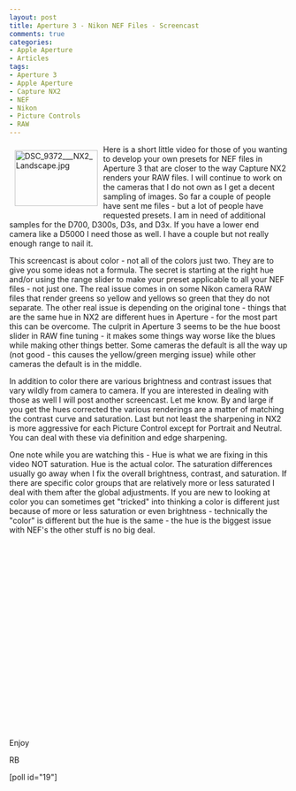 ```yaml
---
layout: post
title: Aperture 3 - Nikon NEF Files - Screencast
comments: true
categories:
- Apple Aperture
- Articles
tags:
- Aperture 3
- Apple Aperture
- Capture NX2
- NEF
- Nikon
- Picture Controls
- RAW
---
```

<a rel="lightbox" href="/wp-content/uploads/2010/02/DSC_9372___NX2_Landscape.jpg"><img title="DSC_9372___NX2_Landscape.jpg" src="/wp-content/uploads/2010/02/.thumbs/.DSC_9372___NX2_Landscape.jpg" border="0" alt="DSC_9372___NX2_Landscape.jpg" hspace="10" vspace="10" width="150" height="101" align="left" /></a>Here is a short little video for those of you wanting to develop your own presets for NEF files in Aperture 3 that are closer to the way Capture NX2 renders your RAW files. I will continue to work on the cameras that I do not own as I get a decent sampling of images. So far a couple of people have sent me files - but a lot of people have requested presets. I am in need of additional samples for the D700, D300s, D3s, and D3x. If you have a lower end camera like a D5000 I need those as well. I have a couple but not really enough range to nail it.

This screencast is about color - not all of the colors just two. They are to give you some ideas not a formula. The secret is starting at the right hue and/or using the range slider to make your preset applicable to all your NEF files - not just one. The real issue comes in on some Nikon camera RAW files that render greens so yellow and yellows so green that they do not separate. The other real issue is depending on the original tone - things that are the same hue in NX2 are different hues in Aperture - for the most part this can be overcome. The culprit in Aperture 3 seems to be the hue boost slider in RAW fine tuning - it makes some things way worse like the blues while making other things better. Some cameras the default is all the way up (not good - this causes the yellow/green merging issue) while other cameras the default is in the middle.

In addition to color there are various brightness and contrast issues that vary wildly from camera to camera. If you are interested in dealing with those as well I will post another screencast. Let me know. By and large if you get the hues corrected the various renderings are a matter of matching the contrast curve and saturation. Last but not least the sharpening in NX2 is more aggressive for each Picture Control except for Portrait and Neutral. You can deal with these via definition and edge sharpening.

One note while you are watching this - Hue is what we are fixing in this video NOT saturation. Hue is the actual color. The saturation differences usually go away when I fix the overall brightness, contrast, and saturation. If there are specific color groups that are relatively more or less saturated I deal with them after the global adjustments. If you are new to looking at color you can sometimes get "tricked" into thinking a color is different just because of more or less saturation or even brightness - technically the "color" is different but the hue is the same - the hue is the biggest issue with NEF's the other stuff is no big deal.

<object classid="clsid:d27cdb6e-ae6d-11cf-96b8-444553540000" width="560" height="340" codebase="http://download.macromedia.com/pub/shockwave/cabs/flash/swflash.cab#version=6,0,40,0"><param name="allowFullScreen" value="true" /><param name="allowscriptaccess" value="always" /><param name="src" value="http://www.youtube.com/v/N_eAL8S7OFg&amp;hl=en_US&amp;fs=1&amp;hd=1" /><param name="allowfullscreen" value="true" /><embed type="application/x-shockwave-flash" width="560" height="340" src="http://www.youtube.com/v/N_eAL8S7OFg&amp;hl=en_US&amp;fs=1&amp;hd=1" allowscriptaccess="always" allowfullscreen="true"></embed></object>

Enjoy

RB

[poll id="19"] 